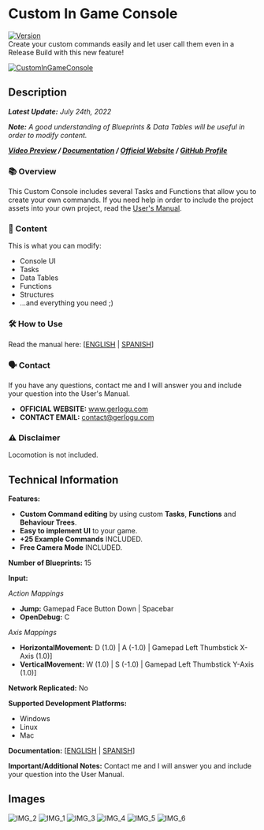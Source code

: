 # Custom In Game Console
[![Version](https://img.shields.io/badge/Version-1.0.2-3FB911?style=flat&logo&logoColor=white&labelColor=4d4d4d)](https://github.com/gerlogu/CustomInGameConsole/releases/tag/v1.0.2)</br>
Create your custom commands easily and let user call them even in a Release Build with this new feature!

[![CustomInGameConsole](https://user-images.githubusercontent.com/55363746/180664416-6b81f884-dffd-4a70-b062-a0a4e242c102.png)](https://www.youtube.com/watch?v=d34b0rxD5-o)

## Description
***Latest Update:*** _July 24th, 2022_

***Note:*** _A good understanding of Blueprints & Data Tables will be useful in order to modify content._

***[Video Preview](https://www.youtube.com/watch?v=d34b0rxD5-o) / [Documentation](https://gerlogu.com/wp-content/uploads/2022/04/Custom-In-Game-Console-Users-Manual.pdf) / [Official Website](https://gerlogu.com) / [GitHub Profile](https://github.com/gerlogu)***


### 📚 Overview

This Custom Console includes several Tasks and Functions that allow you to create your own commands. If you need help in order to include the project assets into your own project, read the [User's Manual](https://gerlogu.com/wp-content/uploads/2022/04/Custom-In-Game-Console-Users-Manual.pdf).

### 📣 Content

This is what you can modify:

- Console UI
- Tasks
- Data Tables
- Functions
- Structures
- ...and everything you need ;)

### 🛠 How to Use

Read the manual here: [[ENGLISH](https://gerlogu.com/wp-content/uploads/2022/04/Custom-In-Game-Console-Users-Manual.pdf) | [SPANISH](https://gerlogu.com/wp-content/uploads/2022/04/Custom-In-Game-Console-Manual-de-Usuario.pdf)]

### 🗣 Contact

If you have any questions, contact me and I will answer you and include your question into the User's Manual.

- **OFFICIAL WEBSITE:** www.gerlogu.com
- **CONTACT EMAIL:** contact@gerlogu.com

### ⚠ Disclaimer

Locomotion is not included.

## Technical Information

**Features:**

- **Custom Command editing** by using custom **Tasks**, **Functions** and **Behaviour Trees**.
- **Easy to implement UI** to your game.
- **+25 Example Commands** INCLUDED.
- **Free Camera Mode** INCLUDED.

**Number of Blueprints:** 15

**Input:**

*Action Mappings*
- **Jump:** Gamepad Face Button Down | Spacebar
- **OpenDebug:** C

*Axis Mappings*
- **HorizontalMovement:** D (1.0) | A (-1.0) | Gamepad Left Thumbstick X-Axis (1.0)]
- **VerticalMovement:** W (1.0) | S (-1.0) | Gamepad Left Thumbstick Y-Axis (1.0)]

**Network Replicated:** No

**Supported Development Platforms:**

- Windows
- Linux
- Mac

**Documentation:** [[ENGLISH](https://gerlogu.com/wp-content/uploads/2022/04/Custom-In-Game-Console-Users-Manual.pdf) | [SPANISH](https://gerlogu.com/wp-content/uploads/2022/04/Custom-In-Game-Console-Manual-de-Usuario.pdf)]

**Important/Additional Notes:** Contact me and I will answer you and include your question into the User Manual.

## Images

![IMG_2](https://user-images.githubusercontent.com/55363746/180664546-cd90320f-5415-484e-9189-1cb544b6ecbb.png)
![IMG_1](https://user-images.githubusercontent.com/55363746/180664556-283e4bac-957b-4575-bc71-014ef0826eee.png)
![IMG_3](https://user-images.githubusercontent.com/55363746/180664548-23055d22-af79-479b-8fa0-6be89bfc2e35.png)
![IMG_4](https://user-images.githubusercontent.com/55363746/180664549-2c417906-e1eb-478d-b3c8-f11fd0eec8bf.png)
![IMG_5](https://user-images.githubusercontent.com/55363746/180664551-1e160aa9-6427-42a0-93d4-dc0276616a41.png)
![IMG_6](https://user-images.githubusercontent.com/55363746/180664553-0260fb4c-d82f-402a-955b-f872384c98dd.png)
